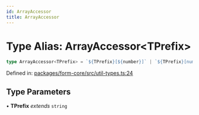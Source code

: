 ```yaml
---
id: ArrayAccessor
title: ArrayAccessor
---
```


<!-- DO NOT EDIT: this page is autogenerated from the type comments -->

# Type Alias: ArrayAccessor\<TPrefix\>

```ts
type ArrayAccessor<TPrefix> = `${TPrefix}[${number}]` | `${TPrefix}[number]`;
```

Defined in: [packages/form-core/src/util-types.ts:24](https://github.com/TanStack/form/blob/main/packages/form-core/src/util-types.ts#L24)

## Type Parameters

• **TPrefix** *extends* `string`
